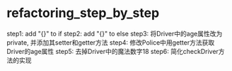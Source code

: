 # refactoring_step_by_step

step1: add "{}" to if
step2: add "{}" to else
step3: 将Driver中的age属性改为private, 并添加其setter和getter方法
step4: 修改Police中用getter方法获取Driver的age属性
step5: 去掉Driver中的魔法数字18
step6: 简化checkDriver方法的实现
